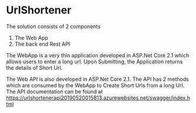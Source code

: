 # UrlShortener

The solution consists of 2 components
  1. The Web App
  2.  The back end Rest API
  
  The WebApp is a very thin application developed in ASP.Net Core 2.1 which allows users to enter a long url. Upon Submitting, the Application returns the details of Short Url.
  
  The Web API is also developed in ASP.Net Core 2.1. The API has 2 methods which are consumed by the WebApp to Create Short Urls from a long Url. The API documentation can be found at https://urlshortenerapi20190520015813.azurewebsites.net/swagger/index.html
  
  
  
  
